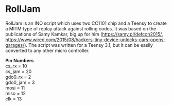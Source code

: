 # RollJam
RollJam is an INO script which uses two CC1101 chip and a Teensy to create a MITM type of replay attack against rolling codes. 
It was based on the publications of Samy Kamkar, big up for him (https://samy.pl/defcon2015/, https://www.wired.com/2015/08/hackers-tiny-device-unlocks-cars-opens-garages/). 
The script was written for a Teensy 3.1, but it can be easily converted to any other micro controller.

**Pin Numbers**  
cs_rx = 10  
cs_jam = 20  
gdo0_rx = 2  
gdo0_jam = 3  
mosi = 11  
miso = 12  
clk = 13  
